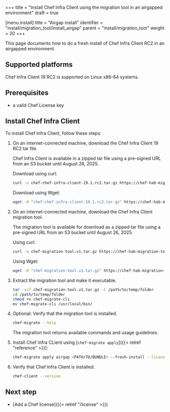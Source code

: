 +++
title = "Install Chef Infra Client using the migration tool in an airgapped environment"
draft = true

[menu.install]
title = "Airgap install"
identifier = "install/migration_tool/install_airgap"
parent = "install/migration_tool"
weight = 20
+++

This page documents how to do a fresh install of Chef Infra Client RC2 in an airgapped environment.

## Supported platforms

Chef Infra Client 19 RC2 is supported on Linux x86-64 systems.

## Prerequisites

- a valid Chef License key

## Install Chef Infra Client

To install Chef Infra Client, follow these steps:

1. On an internet-connected machine, download the Chef Infra Client 19 RC2 tar file.

    Chef Infra Client is available in a zipped tar file using a pre-signed URL from an S3 bucket until August 26, 2025.

    Download using curl:

    ```sh
    curl -o chef-chef-infra-client-19.1.rc2.tar.gz https://chef-hab-migration-tool-bucket.s3.amazonaws.com/rc2_hab_pkg_chef_client/rc2_tar_folder/chef-chef-infra-client-19.1.rc2.tar.gz?AWSAccessKeyId=AKIAW4FPVFT6BIP2EQW7&Signature=Q91HiSIzOxffl52La8EvqSXSqWk%3D&Expires=1756222682
    ```

    Download using Wget:

    ```sh
    wget -O "chef-chef-infra-client-19.1.rc2.tar.gz" https://chef-hab-migration-tool-bucket.s3.amazonaws.com/rc2_hab_pkg_chef_client/rc2_tar_folder/chef-chef-infra-client-19.1.rc2.tar.gz?AWSAccessKeyId=AKIAW4FPVFT6BIP2EQW7&Signature=Q91HiSIzOxffl52La8EvqSXSqWk%3D&Expires=1756222682
    ```

1. On an internet-connected machine, download the Chef Infra Client migration tool.

    The migration tool is available for download as a zipped tar file using a pre-signed URL from an S3 bucket until August 26, 2025.

    Using curl:

    ```sh
    curl -o chef-migration-tool.v1.tar.gz https://chef-hab-migration-tool-bucket.s3.amazonaws.com/rc2_hab_pkg_chef_client/rc2_migration_tool/migration-tools_Linux_x86_64.tar.gz?AWSAccessKeyId=AKIAW4FPVFT6BIP2EQW7&Signature=hbgCCCl9r48WHDP%2FFQtNTN9pFJw%3D&Expires=1756222424
    ```

    Using Wget:

    ```sh
    wget -O "chef-migration-tool.v1.tar.gz" https://chef-hab-migration-tool-bucket.s3.amazonaws.com/rc2_hab_pkg_chef_client/rc2_migration_tool/migration-tools_Linux_x86_64.tar.gz?AWSAccessKeyId=AKIAW4FPVFT6BIP2EQW7&Signature=hbgCCCl9r48WHDP%2FFQtNTN9pFJw%3D&Expires=1756222424
    ```

1. Extract the migration tool and make it executable.

    ```sh
    tar -xvf chef-migration-tool.v1.tar.gz -C /path/to/temp/folder
    cd /path/to/temp/folder
    chmod +x chef-migrate-cli
    mv chef-migrate-cli /usr/local/bin/
    ```

1. Optional: Verify that the migration tool is installed.

    ```sh
    chef-migrate --help
    ```

    The migration tool returns available commands and usage guidelines.

1. Install Chef Infra CLient using [`chef-migrate apply`]({{< relref "reference" >}}):

    ```sh
    chef-migrate apply airgap <PATH/TO/BUNDLE> --fresh-install --license-key "<LICENSE_KEY>"
    ```

1. Verify that Chef Infra Client is installed.

    ```sh
    chef-client --version
    ```

## Next step

- [Add a Chef license]({{< relref "/license" >}})
